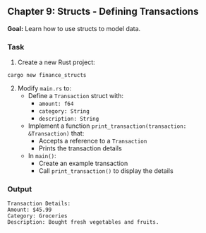 ## Chapter 9: Structs - Defining Transactions

**Goal:** Learn how to use structs to model data.

### Task
1. Create a new Rust project:
```shell
cargo new finance_structs
```
2. Modify `main.rs` to:
   - Define a `Transaction` struct with:
      - `amount: f64`
      - `category: String`
      - `description: String`
   - Implement a function `print_transaction(transaction: &Transaction)` that:
      - Accepts a reference to a `Transaction`
      - Prints the transaction details
   - In `main()`:
      - Create an example transaction
      - Call `print_transaction()` to display the details

### Output
```
Transaction Details:
Amount: $45.99
Category: Groceries
Description: Bought fresh vegetables and fruits.
```